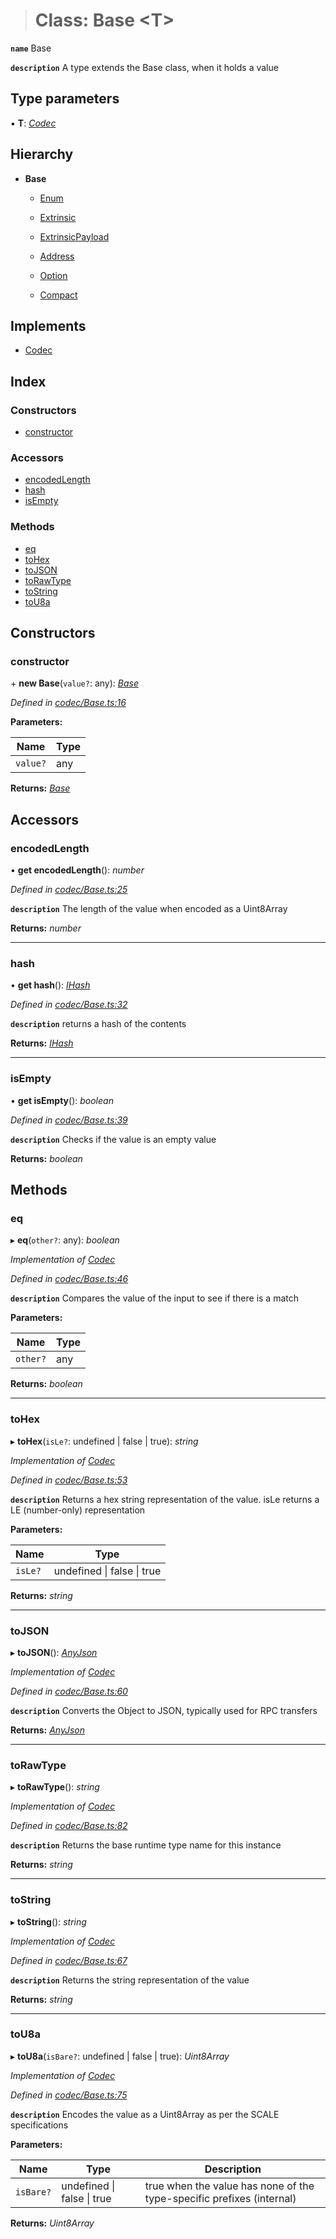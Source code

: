 > # Class: Base <**T**>

**`name`** Base

**`description`** A type extends the Base class, when it holds a value

## Type parameters

▪ **T**: *[Codec](../interfaces/_types_.codec.md)*

## Hierarchy

* **Base**

  * [Enum](_codec_enum_.enum.md)

  * [Extrinsic](_primitive_extrinsic_extrinsic_.extrinsic.md)

  * [ExtrinsicPayload](_primitive_extrinsic_extrinsicpayload_.extrinsicpayload.md)

  * [Address](_primitive_generic_address_.address.md)

  * [Option](_codec_option_.option.md)

  * [Compact](_codec_compact_.compact.md)

## Implements

* [Codec](../interfaces/_types_.codec.md)

## Index

### Constructors

* [constructor](_codec_base_.base.md#constructor)

### Accessors

* [encodedLength](_codec_base_.base.md#encodedlength)
* [hash](_codec_base_.base.md#hash)
* [isEmpty](_codec_base_.base.md#isempty)

### Methods

* [eq](_codec_base_.base.md#eq)
* [toHex](_codec_base_.base.md#tohex)
* [toJSON](_codec_base_.base.md#tojson)
* [toRawType](_codec_base_.base.md#torawtype)
* [toString](_codec_base_.base.md#tostring)
* [toU8a](_codec_base_.base.md#tou8a)

## Constructors

###  constructor

\+ **new Base**(`value?`: any): *[Base](_codec_base_.base.md)*

*Defined in [codec/Base.ts:16](https://github.com/polkadot-js/api/blob/098a7a0/packages/types/src/codec/Base.ts#L16)*

**Parameters:**

Name | Type |
------ | ------ |
`value?` | any |

**Returns:** *[Base](_codec_base_.base.md)*

## Accessors

###  encodedLength

• **get encodedLength**(): *number*

*Defined in [codec/Base.ts:25](https://github.com/polkadot-js/api/blob/098a7a0/packages/types/src/codec/Base.ts#L25)*

**`description`** The length of the value when encoded as a Uint8Array

**Returns:** *number*

___

###  hash

• **get hash**(): *[IHash](../interfaces/_types_.ihash.md)*

*Defined in [codec/Base.ts:32](https://github.com/polkadot-js/api/blob/098a7a0/packages/types/src/codec/Base.ts#L32)*

**`description`** returns a hash of the contents

**Returns:** *[IHash](../interfaces/_types_.ihash.md)*

___

###  isEmpty

• **get isEmpty**(): *boolean*

*Defined in [codec/Base.ts:39](https://github.com/polkadot-js/api/blob/098a7a0/packages/types/src/codec/Base.ts#L39)*

**`description`** Checks if the value is an empty value

**Returns:** *boolean*

## Methods

###  eq

▸ **eq**(`other?`: any): *boolean*

*Implementation of [Codec](../interfaces/_types_.codec.md)*

*Defined in [codec/Base.ts:46](https://github.com/polkadot-js/api/blob/098a7a0/packages/types/src/codec/Base.ts#L46)*

**`description`** Compares the value of the input to see if there is a match

**Parameters:**

Name | Type |
------ | ------ |
`other?` | any |

**Returns:** *boolean*

___

###  toHex

▸ **toHex**(`isLe?`: undefined | false | true): *string*

*Implementation of [Codec](../interfaces/_types_.codec.md)*

*Defined in [codec/Base.ts:53](https://github.com/polkadot-js/api/blob/098a7a0/packages/types/src/codec/Base.ts#L53)*

**`description`** Returns a hex string representation of the value. isLe returns a LE (number-only) representation

**Parameters:**

Name | Type |
------ | ------ |
`isLe?` | undefined \| false \| true |

**Returns:** *string*

___

###  toJSON

▸ **toJSON**(): *[AnyJson](../modules/_types_.md#anyjson)*

*Implementation of [Codec](../interfaces/_types_.codec.md)*

*Defined in [codec/Base.ts:60](https://github.com/polkadot-js/api/blob/098a7a0/packages/types/src/codec/Base.ts#L60)*

**`description`** Converts the Object to JSON, typically used for RPC transfers

**Returns:** *[AnyJson](../modules/_types_.md#anyjson)*

___

###  toRawType

▸ **toRawType**(): *string*

*Implementation of [Codec](../interfaces/_types_.codec.md)*

*Defined in [codec/Base.ts:82](https://github.com/polkadot-js/api/blob/098a7a0/packages/types/src/codec/Base.ts#L82)*

**`description`** Returns the base runtime type name for this instance

**Returns:** *string*

___

###  toString

▸ **toString**(): *string*

*Implementation of [Codec](../interfaces/_types_.codec.md)*

*Defined in [codec/Base.ts:67](https://github.com/polkadot-js/api/blob/098a7a0/packages/types/src/codec/Base.ts#L67)*

**`description`** Returns the string representation of the value

**Returns:** *string*

___

###  toU8a

▸ **toU8a**(`isBare?`: undefined | false | true): *Uint8Array*

*Implementation of [Codec](../interfaces/_types_.codec.md)*

*Defined in [codec/Base.ts:75](https://github.com/polkadot-js/api/blob/098a7a0/packages/types/src/codec/Base.ts#L75)*

**`description`** Encodes the value as a Uint8Array as per the SCALE specifications

**Parameters:**

Name | Type | Description |
------ | ------ | ------ |
`isBare?` | undefined \| false \| true | true when the value has none of the type-specific prefixes (internal)  |

**Returns:** *Uint8Array*